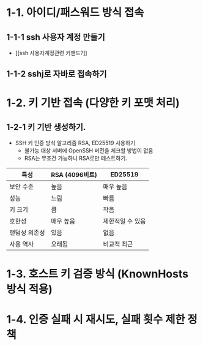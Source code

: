 # 1-1. 아이디/패스워드 방식 접속
## 1-1-1 ssh 사용자 계정 만들기
- [[ssh 사용자계정관련 커맨드?]]
## 1-1-2 sshj로 자바로 접속하기

# 1-2. 키 기반 접속 (다양한 키 포맷 처리)
## 1-2-1 키 기반 생성하기.
- SSH 키 인증 방식 알고리즘 RSA, ED25519 사용하기
	- 불가능 대상 서버에 OpenSSH 버전을 체크할 방법이 없음
	- RSA는 무조건 가능하니 RSA로만 테스트하기.

| 특성      | RSA (4096비트) | ED25519   |
| ------- | ------------ | --------- |
| 보안 수준   | 높음           | 매우 높음     |
| 성능      | 느림           | 빠름        |
| 키 크기    | 큼            | 작음        |
| 호환성     | 매우 높음        | 제한적일 수 있음 |
| 랜덤성 의존성 | 있음           | 없음        |
| 사용 역사   | 오래됨          | 비교적 최근    |

# 1-3. 호스트 키 검증 방식 (KnownHosts 방식 적용)
# 1-4. 인증 실패 시 재시도, 실패 횟수 제한 정책
